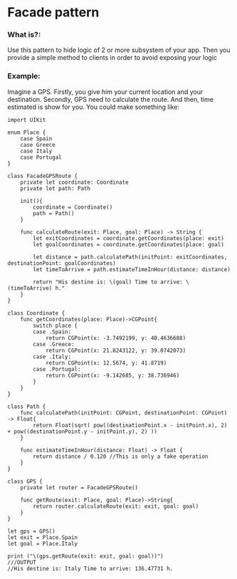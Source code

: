 # Facade pattern

### What is?:

Use this pattern to hide logic of 2 or more subsystem of your app. Then you provide a simple method to clients in order to avoid 
exposing your logic

### Example:

Imagine a GPS. Firstly, you give him your current location and your destination. 
Secondly, GPS need to calculate the route. And then, time estimated is show for you. 
You could make something like: 

~~~~
import UIKit

enum Place {
    case Spain
    case Greece
    case Italy
    case Portugal
}

class FacadeGPSRoute {
    private let coordinate: Coordinate
    private let path: Path
    
    init(){
        coordinate = Coordinate()
        path = Path()
    }
    
    func calculateRoute(exit: Place, goal: Place) -> String {
        let exitCoordinates = coordinate.getCoordinates(place: exit)
        let goalCoordinates = coordinate.getCoordinates(place: goal)
        
        let distance = path.calculatePath(initPoint: exitCoordinates, destinationPoint: goalCoordinates)
        let timeToArrive = path.estimateTimeInHour(distance: distance)
        
        return "His destine is: \(goal) Time to arrive: \(timeToArrive) h."
    }
}

class Coordinate {
    func getCoordinates(place: Place)->CGPoint{
        switch place {
        case .Spain:
            return CGPoint(x: -3.7492199, y: 40.4636688)
        case .Greece:
            return CGPoint(x: 21.8243122, y: 39.0742073)
        case .Italy:
            return CGPoint(x: 12.5674, y: 41.8719)
        case .Portugal:
            return CGPoint(x: -9.142685, y: 38.736946)
        }
    }
}

class Path {
    func calculatePath(initPoint: CGPoint, destinationPoint: CGPoint) -> Float{
        return Float(sqrt( pow((destinationPoint.x - initPoint.x), 2) + pow((destinationPoint.y - initPoint.y), 2) ))
    }
    
    func estimateTimeInHour(distance: Float) -> Float {
        return distance / 0.120 //This is only a fake operation
    }
}

class GPS {
    private let router = FacadeGPSRoute()
    
    func getRoute(exit: Place, goal: Place)->String{
        return router.calculateRoute(exit: exit, goal: goal)
    }
}

let gps = GPS()
let exit = Place.Spain
let goal = Place.Italy

print ("\(gps.getRoute(exit: exit, goal: goal))")
///OUTPUT
//His destine is: Italy Time to arrive: 136.47731 h.
~~~~
